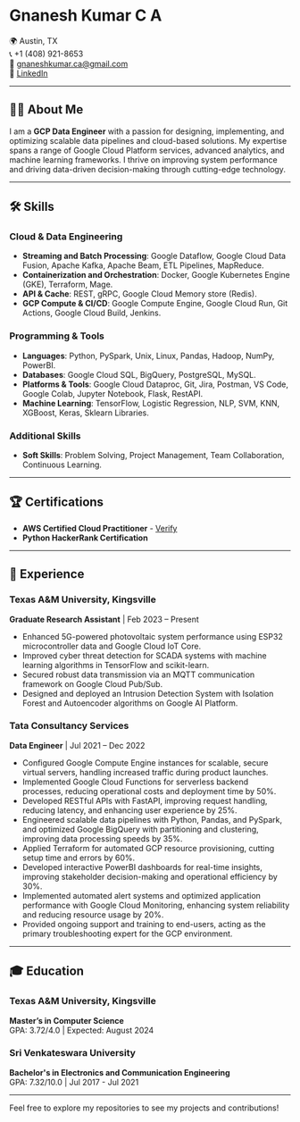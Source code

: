 # Gnanesh Kumar C A

🌍 Austin, TX  
📞 +1 (408) 921-8653  
📧 [gnaneshkumar.ca@gmail.com](mailto:gnaneshkumar.ca@gmail.com)  
🔗 [LinkedIn](https://www.linkedin.com/in/c-a-gnanesh-kumar-3ab515149/)

---

## 👨‍💻 About Me

I am a **GCP Data Engineer** with a passion for designing, implementing, and optimizing scalable data pipelines and cloud-based solutions. My expertise spans a range of Google Cloud Platform services, advanced analytics, and machine learning frameworks. I thrive on improving system performance and driving data-driven decision-making through cutting-edge technology.

---

## 🛠️ Skills

### Cloud & Data Engineering
- **Streaming and Batch Processing**: Google Dataflow, Google Cloud Data Fusion, Apache Kafka, Apache Beam, ETL Pipelines, MapReduce.
- **Containerization and Orchestration**: Docker, Google Kubernetes Engine (GKE), Terraform, Mage.
- **API & Cache**: REST, gRPC, Google Cloud Memory store (Redis).
- **GCP Compute & CI/CD**: Google Compute Engine, Google Cloud Run, Git Actions, Google Cloud Build, Jenkins.

### Programming & Tools
- **Languages**: Python, PySpark, Unix, Linux, Pandas, Hadoop, NumPy, PowerBI.
- **Databases**: Google Cloud SQL, BigQuery, PostgreSQL, MySQL.
- **Platforms & Tools**: Google Cloud Dataproc, Git, Jira, Postman, VS Code, Google Colab, Jupyter Notebook, Flask, RestAPI.
- **Machine Learning**: TensorFlow, Logistic Regression, NLP, SVM, KNN, XGBoost, Keras, Sklearn Libraries.

### Additional Skills
- **Soft Skills**: Problem Solving, Project Management, Team Collaboration, Continuous Learning.

---

## 🏆 Certifications

- **AWS Certified Cloud Practitioner** - [Verify](https://cp.certmetrics.com/amazon/en/public/verify/credential/546b16f88f2d4ad09472f6a8dc881d7a)
- **Python HackerRank Certification**

---

## 🏢 Experience

### Texas A&M University, Kingsville
**Graduate Research Assistant** | Feb 2023 – Present
- Enhanced 5G-powered photovoltaic system performance using ESP32 microcontroller data and Google Cloud IoT Core.
- Improved cyber threat detection for SCADA systems with machine learning algorithms in TensorFlow and scikit-learn.
- Secured robust data transmission via an MQTT communication framework on Google Cloud Pub/Sub.
- Designed and deployed an Intrusion Detection System with Isolation Forest and Autoencoder algorithms on Google AI Platform.

### Tata Consultancy Services
**Data Engineer** | Jul 2021 – Dec 2022
- Configured Google Compute Engine instances for scalable, secure virtual servers, handling increased traffic during product launches.
- Implemented Google Cloud Functions for serverless backend processes, reducing operational costs and deployment time by 50%.
- Developed RESTful APIs with FastAPI, improving request handling, reducing latency, and enhancing user experience by 25%.
- Engineered scalable data pipelines with Python, Pandas, and PySpark, and optimized Google BigQuery with partitioning and clustering, improving data processing speeds by 35%.
- Applied Terraform for automated GCP resource provisioning, cutting setup time and errors by 60%.
- Developed interactive PowerBI dashboards for real-time insights, improving stakeholder decision-making and operational efficiency by 30%.
- Implemented automated alert systems and optimized application performance with Google Cloud Monitoring, enhancing system reliability and reducing resource usage by 20%.
- Provided ongoing support and training to end-users, acting as the primary troubleshooting expert for the GCP environment.

---

## 🎓 Education

### Texas A&M University, Kingsville
**Master’s in Computer Science**  
GPA: 3.72/4.0 | Expected: August 2024

### Sri Venkateswara University
**Bachelor's in Electronics and Communication Engineering**  
GPA: 7.32/10.0 | Jul 2017 - Jul 2021

---

Feel free to explore my repositories to see my projects and contributions!
